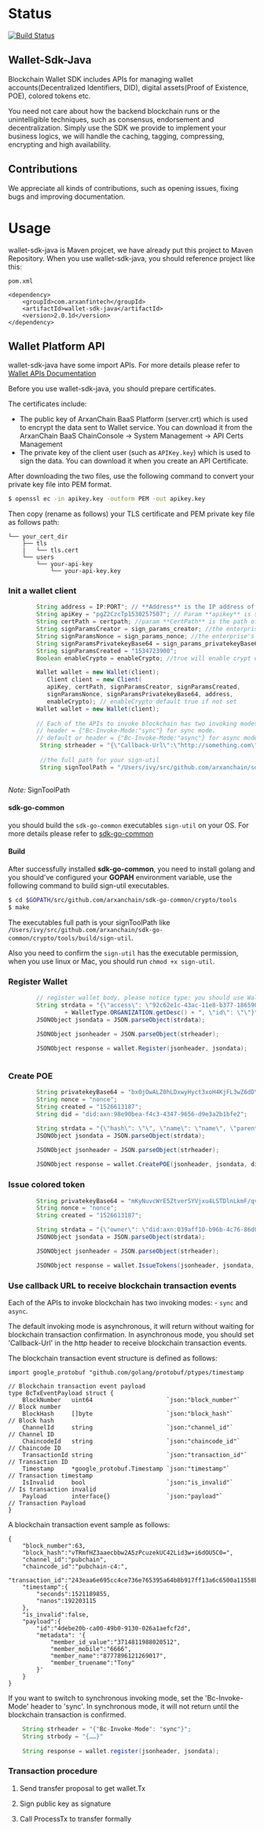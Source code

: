 # Status
[![Build Status](https://travis-ci.org/arxanchain/wallet-sdk-java.svg?branch=master)](https://travis-ci.org/arxanchain/wallet-sdk-java)

## Wallet-Sdk-Java
Blockchain Wallet SDK includes APIs for managing wallet accounts(Decentralized Identifiers, DID), digital assets(Proof of Existence, POE), colored tokens etc.

You need not care about how the backend blockchain runs or the unintelligible techniques, such as consensus, endorsement and decentralization. Simply use the SDK we provide to implement your business logics, we will handle the caching, tagging, compressing, encrypting and high availability.

## Contributions

We appreciate all kinds of contributions, such as opening issues, fixing bugs and improving documentation.


# Usage
wallet-sdk-java is Maven projcet, we have already put this project to Maven Repository.
When you use wallet-sdk-java, you should reference project like this:

```pom.xml```

```
<dependency>
    <groupId>com.arxanfintech</groupId>
    <artifactId>wallet-sdk-java</artifactId>
    <version>2.0.1d</version>
</dependency>
```


## Wallet Platform API
wallet-sdk-java have some import APIs. For more details please refer to [Wallet APIs Documentation](http://www.arxanfintech.com/infocenter/html/development/wallet.html)

Before you use wallet-sdk-java, you should prepare certificates.

The certificates include:

* The public key of ArxanChain BaaS Platform (server.crt) which is used to
  encrypt the data sent to Wallet service. You can download it from the
  ArxanChain BaaS ChainConsole -> System Management -> API Certs Management
* The private key of the client user (such as `APIKey.key`) which is used to sign the
  data. You can download it when you create an API Certificate.

After downloading the two files, use the following command to convert your private key file into PEM format.

```sh
$ openssl ec -in apikey.key -outform PEM -out apikey.key
```

Then copy (rename as follows) your TLS certificate and PEM private key file as follows path:

```
└── your_cert_dir
    ├── tls
    |   └── tls.cert
    └── users
        └── your-api-key
            └── your-api-key.key
```


### Init a wallet client

```java
        String address = IP:PORT"; // **Address** is the IP address of the BAAS server entrance.
        String apiKey = "pgZ2CzcTp1530257507"; // Param **apikey** is set to the API access key applied on `ChainConsole` management page
        String certPath = certpath; //param **CertPath** is the path of your private key file and tls certificate
        String signParamsCreator = sign_params_creator; //the enterprise's wallet did
        String signParamsNonce = sign_params_nonce; //the enterprise's nonce
        String signParamsPrivatekeyBase64 = sign_params_privatekeyBase64; //the enterprise's wallet private key 
        String signParamsCreated = "1534723900";
        Boolean enableCrypto = enableCrypto; //true will enable crypt data

        Wallet wallet = new Wallet(client);
           Client client = new Client(
           apiKey, certPath, signParamsCreator, signParamsCreated, 
           signParamsNonce, signParamsPrivatekeyBase64, address, 
           enableCrypto); // enableCrypto default true if not set
        Wallet wallet = new Wallet(client);
        
        // Each of the APIs to invoke blockchain has two invoking modes: - `sync` and `async`. You can set it in http header.
        // header = {"Bc-Invoke-Mode:"sync"} for sync mode.
        // default or header = {"Bc-Invoke-Mode:"async"} for async mode.In asynchronous mode, you should set 'Callback-Url'.
         String strheader = "{\"Callback-Url\":\"http://something.com\"}";
         
         //the full path for your sign-util
         String signToolPath = "/Users/ivy/src/github.com/arxanchain/sdk-go-common/crypto/tools/build/sign-util";
         
```
*Note:* SignToolPath

#### sdk-go-common

you should build the `sdk-go-common` executables `sign-util` on your OS.
For more details please refer to [sdk-go-common](https://github.com/arxanchain/sdk-go-common/tree/master/crypto/tools)

#### Build
After successfully installed **sdk-go-common**, you need to install golang and you should've configured your **GOPAH** environment variable, use the following command to build sign-util executables.

```sh
$ cd $GOPATH/src/github.com/arxanchain/sdk-go-common/crypto/tools
$ make
```

The executables full path is your signToolPath like `/Users/ivy/src/github.com/arxanchain/sdk-go-common/crypto/tools/build/sign-util`.

Also you need to confirm the `sign-util` has the executable permission, when you use linux or Mac, you should run `chmod +x sign-util`.


### Register Wallet
```java
        // register wallet body, please notice type: you should use WalletType which in com.arxanfintech.common.structs.WalletType
        String strdata = "{\"access\": \"92c62e1c-43ac-11e8-b377-186590cc5d36\", \"secret\": \"Integrate1230\", \"type\"
                + WalletType.ORGANIZATION.getDesc() + ", \"id\": \"\"}";
        JSONObject jsondata = JSON.parseObject(strdata);

        JSONObject jsonheader = JSON.parseObject(strheader);
        
        JSONObject response = wallet.Register(jsonheader, jsondata);
       
```


### Create POE
```java
        String privatekeyBase64 = "bx0jOwALZ0hLDxwyHyct3xoH4KjFL3wZ6dDYd2O6Bxmh0qnfEFLK9BjiCfwHoUkU/ryNMBbFWYz9HpFGgwKt6Q==";
        String nonce = "nonce";
        String created = "1526613187";
        String did = "did:axn:98e90bea-f4c3-4347-9656-d9e3a2b1bfe2";

        String strdata = "{\"hash\": \"\", \"name\": \"name\", \"parent_id\": \"\", \"owner\": \"did:axn:98e90bea-f4c3-4347-9656-d9e3a2b1bfe2\", \"id\": \"\", \"metadata\": [123, 34, 112, 104, 111, 110, 101, 34, 58, 32, 34, 49, 56, 50, 48, 49, 51, 57, 49, 56, 48, 57, 34, 125]}";
        JSONObject jsondata = JSON.parseObject(strdata);

        JSONObject jsonheader = JSON.parseObject(strheader);
        
        JSONObject response = wallet.CreatePOE(jsonheader, jsondata, did, created, nonce, privatekeyBase64);

```


### Issue colored token 
```java
        String privatekeyBase64 = "mKyNuvcWrE5ZtverSYVjxu4LSTDlnLkmF/qvYeq0hU6kEsJKGAZb1CkEFE9qxMytNGPXyIy8gekAdB1rIaVNzQ==";
        String nonce = "nonce";
        String created = "1526613187";

        String strdata = "{\"owner\": \"did:axn:039aff10-b96b-4c76-86d0-73b5a74d2ca2\", \"asset_id\": \"did:axn:6c6743e5-3a62-4c59-b1ab-3385778f5c32\", \"amount\": 1237, \"fees\": {}, \"issuer\": \"did:axn:c015f5a3-6b5d-469e-87ad-183fd137d7c1\"}";
        JSONObject jsondata = JSON.parseObject(strdata);

        JSONObject jsonheader = JSON.parseObject(strheader);

        JSONObject response = wallet.IssueTokens(jsonheader, jsondata, "did:axn:039aff10-b96b-4c76-86d0-73b5a74d2ca2", created, nonce, privatekeyBase64);

```

### Use callback URL to receive blockchain transaction events
Each of the APIs to invoke blockchain has two invoking modes: - `sync` and `async`.

The default invoking mode is asynchronous, it will return without waiting for
blockchain transaction confirmation. In asynchronous mode, you should set
'Callback-Url' in the http header to receive blockchain transaction events.

The blockchain transaction event structure is defined as follows:

```code
import google_protobuf "github.com/golang/protobuf/ptypes/timestamp

// Blockchain transaction event payload
type BcTxEventPayload struct {
    BlockNumber   uint64                     `json:"block_number"`   // Block number
    BlockHash     []byte                     `json:"block_hash"`     // Block hash
    ChannelId     string                     `json:"channel_id"`     // Channel ID
    ChaincodeId   string                     `json:"chaincode_id"`   // Chaincode ID
    TransactionId string                     `json:"transaction_id"` // Transaction ID
    Timestamp     *google_protobuf.Timestamp `json:"timestamp"`      // Transaction timestamp
    IsInvalid     bool                       `json:"is_invalid"`     // Is transaction invalid
    Payload       interface{}                `json:"payload"`        // Transaction Payload
}
```

A blockchain transaction event sample as follows:

```code
{
    "block_number":63,
    "block_hash":"vTRmfHZ3aaecbbw2A5zPcuzekUC42Lid3w+i6dOU5C0=",
    "channel_id":"pubchain",
    "chaincode_id":"pubchain-c4:",
    "transaction_id":"243eaa6e695cc4ce736e765395a64b8b917ff13a6c6500a11558b5e94e02556a",
    "timestamp":{
        "seconds":1521189855,
        "nanos":192203115
    },
    "is_invalid":false,
    "payload":{
        "id":"4debe20b-ca00-49b0-9130-026a1aefcf2d",
        "metadata": '{
            "member_id_value":"3714811988020512",
            "member_mobile":"6666",
            "member_name":"8777896121269017",
            "member_truename":"Tony"
        }'
    }
}
```

If you want to switch to synchronous invoking mode, set the 'Bc-Invoke-Mode' header
to 'sync'. In synchronous mode, it will not return until the blockchain
transaction is confirmed.

```java
    String strheader = "{"Bc-Invoke-Mode": "sync"}";
    String strbody = "{……}"
    
    String response = wallet.register(jsonheader, jsondata);
```

### Transaction procedure

1. Send transfer proposal to get wallet.Tx

2. Sign public key as signature

3. Call ProcessTx to transfer formally


 